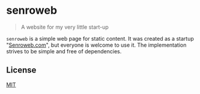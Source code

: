 # senroweb

> A website for my very little start-up

`senroweb` is a simple web page for static content.
It was created as a startup "[Senroweb.com](https://senroweb.com)", but everyone is welcome to use it.
The implementation strives to be simple and free of dependencies.

## License

[MIT](LICENSE)
